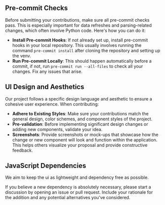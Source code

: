 ## Pre-commit Checks

Before submitting your contributions, make sure all pre-commit checks pass. This is especially important for data refreshes and parsing-related changes, which often involve Python code. Here's how you can do it:

- **Install Pre-commit Hooks**: If not already set up, install pre-commit hooks in your local repository. This usually involves running the command `pre-commit install` after cloning the repository and setting up the venv.
- **Run Pre-commit Locally**: This should happen automatically before a commit, if not, run `pre-commit run --all-files` to check all your changes. Fix any issues that arise.

## UI Design and Aesthetics

Our project follows a specific design language and aesthetic to ensure a cohesive user experience. When contributing:

- **Adhere to Existing Styles**: Make sure your contributions match the general design, color schemes, and component styles of the project.
- **Pre-validation**: Before implementing significant design changes or adding new components, validate your idea.
- **Screenshots**: Provide screenshots or mock-ups that showcase how the change or new component will look and function within the application. This helps others visualize your proposal and provide constructive feedback.

## JavaScript Dependencies

We aim to keep the ui as lightweight and dependency free as possible.

If you believe a new dependency is absolutely necessary, please start a discussion by opening an issue or pull request. Include your rationale for the addition and any potential alternatives you've considered.
